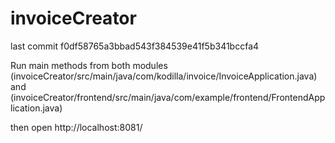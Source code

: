 # invoiceCreator

last commit f0df58765a3bbad543f384539e41f5b341bccfa4

Run main methods from both modules (invoiceCreator/src/main/java/com/kodilla/invoice/InvoiceApplication.java) and (invoiceCreator/frontend/src/main/java/com/example/frontend/FrontendApplication.java)

then open http://localhost:8081/

